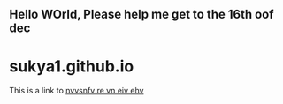 ## Hello WOrld, Please help me get to the 16th oof dec

# sukya1.github.io

This is a link to [nvvsnfv re vn eiv ehv](about.html)
